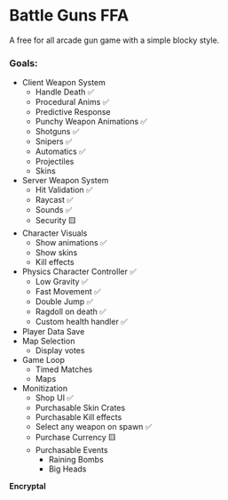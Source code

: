 # Battle Guns FFA
A free for all arcade gun game with a simple blocky style.

### Goals:
- Client Weapon System
	- Handle Death ✅
	- Procedural Anims ✅
	- Predictive Response 
	- Punchy Weapon Animations ✅
	- Shotguns ✅
	- Snipers ✅
	- Automatics ✅
	- Projectiles
	- Skins 
- Server Weapon System 
	- Hit Validation ✅
	- Raycast ✅
	- Sounds ✅
	- Security 🟨 
- Character Visuals
	- Show animations ✅
	- Show skins
	- Kill effects
- Physics Character Controller ✅
	- Low Gravity ✅
	- Fast Movement ✅
	- Double Jump ✅
	- Ragdoll on death ✅
	- Custom health handler ✅
- Player Data Save
- Map Selection
	- Display votes
- Game Loop
	- Timed Matches
	- Maps
- Monitization
	- Shop UI ✅
	- Purchasable Skin Crates
	- Purchasable Kill effects
	- Select any weapon on spawn ✅
	- Purchase Currency 🟨 
	- Purchasable Events
		- Raining Bombs
		- Big Heads

**Encryptal**